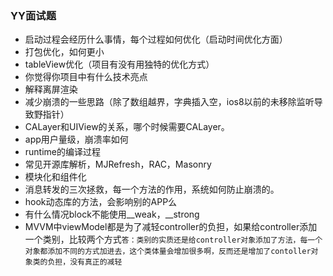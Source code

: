 ### YY面试题
* 启动过程会经历什么事情，每个过程如何优化（启动时间优化方面）
* 打包优化，如何更小
* tableView优化（项目有没有用独特的优化方式）
* 你觉得你项目中有什么技术亮点
* 解释离屏渲染
* 减少崩溃的一些思路（除了数组越界，字典插入空，ios8以前的未移除监听导致野指针）
* CALayer和UIView的关系，哪个时候需要CALayer。
* app用户量级，崩溃率如何
* runtime的编译过程
* 常见开源库解析，MJRefresh，RAC，Masonry
* 模块化和组件化
* 消息转发的三次拯救，每一个方法的作用，系统如何防止崩溃的。
* hook动态库的方法，会影响别的APP么
* 有什么情况block不能使用__weak，__strong
* MVVM中viewModel都是为了减轻controller的负担，如果给controller添加一个类别，比较两个方式`答：类别的实质还是给controller对象添加了方法，每一个对象都添加不同的方式加进去，这个类体量会增加很多啊，反而还是增加了contoller对象类的负担，没有真正的减轻`
    






